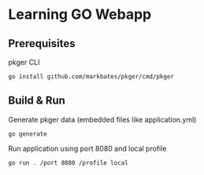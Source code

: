 # Learning GO Webapp

## Prerequisites

pkger CLI

    go install github.com/markbates/pkger/cmd/pkger

## Build & Run

Generate pkger data (embedded files like application.yml)

    go generate

Run application using port 8080 and local profile

    go run . /port 8080 /profile local